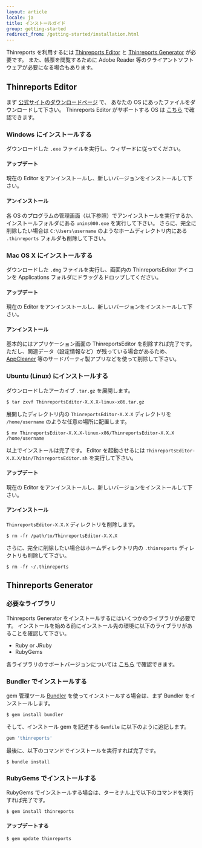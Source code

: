 ```yaml
---
layout: article
locale: ja
title: インストールガイド
group: getting-started
redirect_from: /getting-started/installation.html
---
```


Thinreports を利用するには [Thinreports Editor](http://www.thinreports.org/features/editor/) と
[Thinreports Generator](http://www.thinreports.org/features/generator/) が必要です。
また、帳票を閲覧するために Adobe Reader 等のクライアントソフトウェアが必要になる場合もあります。

## Thinreports Editor

まず [公式サイトのダウンロードページ](http://www.thinreports.org/download/) で、
あなたの OS にあったファイルをダウンロードして下さい。
Thinreports Editor がサポートする OS は [こちら](http://www.thinreports.org/features/editor/) で確認できます。

### Windows にインストールする

ダウンロードした `.exe` ファイルを実行し、ウィザードに従ってください。

#### アップデート

現在の Editor をアンインストールし、新しいバージョンをインストールして下さい。

#### アンインストール

各 OS のプログラムの管理画面（以下参照）でアンインストールを実行するか、インストールフォルダにある `unins000.exe` を実行して下さい。
さらに、完全に削除したい場合は `C:\Users\username` のようなホームディレクトリ内にある `.thinreports` フォルダも削除して下さい。

### Mac OS X にインストールする

ダウンロードした `.dmg` ファイルを実行し、画面内の ThinreportsEditor アイコンを
Applications フォルダにドラッグ＆ドロップしてください。

#### アップデート

現在の Editor をアンインストールし、新しいバージョンをインストールして下さい。

#### アンインストール

基本的にはアプリケーション画面の ThinreportsEditor を削除すれば完了です。
ただし、関連データ（設定情報など）が残っている場合があるため、
[AppCleaner](http://www.freemacsoft.net/appcleaner/) 等のサードパーティ製アプリなどを使って削除して下さい。

### Ubuntu (Linux) にインストールする

ダウンロードしたアーカイブ `.tar.gz` を展開します。

```
$ tar zxvf ThinreportsEditor-X.X.X-linux-x86.tar.gz
```

展開したディレクトリ内の `ThinreportsEditor-X.X.X` ディレクトリを `/home/username` のような任意の場所に配置します。

```
$ mv ThinreportsEditor-X.X.X-linux-x86/ThinreportsEditor-X.X.X /home/username
```

以上でインストールは完了です。
Editor を起動させるには `ThinreportsEditor-X.X.X/bin/ThinreportsEditor.sh` を実行して下さい。

#### アップデート

現在の Editor をアンインストールし、新しいバージョンをインストールして下さい。

#### アンインストール

`ThinreportsEditor-X.X.X` ディレクトリを削除します。

```
$ rm -fr /path/to/ThinreportsEditor-X.X.X
```

さらに、完全に削除したい場合はホームディレクトリ内の `.thinreports` ディレクトリも削除して下さい。

```
$ rm -fr ~/.thinreports
```

## Thinreports Generator

### 必要なライブラリ

Thinreports Generator をインストールするにはいくつかのライブラリが必要です。
インストールを始める前にインストール先の環境に以下のライブラリがあることを確認して下さい。

  * Ruby or JRuby
  * RubyGems

各ライブラリのサポートバージョンについては [こちら](http://www.thinreports.org/features/generator/) で確認できます。

### Bundler でインストールする

gem 管理ツール [Bundler](http://bundler.io/) を使ってインストールする場合は、まず Bundler をインストールします。

```
$ gem install bundler
```

そして、インストール gem を記述する `Gemfile` に以下のように追記します。

```ruby
gem 'thinreports'
```

最後に、以下のコマンドでインストールを実行すれば完了です。

```
$ bundle install
```

### RubyGems でインストールする

RubyGems でインストールする場合は、ターミナル上で以下のコマンドを実行すれば完了です。

```
$ gem install thinreports
```

#### アップデートする

```
$ gem update thinreports
```
